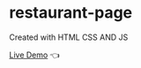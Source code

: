 # restaurant-page
Created with HTML CSS AND JS

[Live Demo](https://sunjcar.github.io/restaurant-page/) :point_left:
